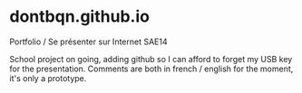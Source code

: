 # dontbqn.github.io
Portfolio / Se présenter sur Internet SAE14

School project on going, adding github so I can afford to forget my USB key for the presentation.
Comments are both in french / english for the moment, it's only a prototype.
